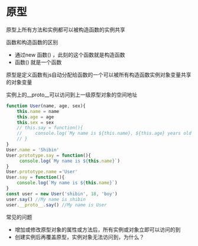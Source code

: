 # 原型
原型上所有方法和实例都可以被构造函数的实例共享

函数和构造函数的区别
* 通过new 函数() ，此刻的这个函数就是构造函数
* 函数() 就是一个函数

原型是定义函数有js自动分配给函数的一个可以被所有构造函数实例对象变量共享的对象变量

实例上的__proto__可以访问到上一级原型对象的空间地址

``` js
function User(name, age, sex){
    this.name = name
    this.age = age
    this.sex = sex
    // this.say = function(){
    //     console.log(`My name is ${this.name}, ${this.age} years old`)
    // }
}
User.name = 'Shibin'
User.prototype.say = function(){
     console.log(`My name is ${this.name}`)
}
User.prototype.name ='User'
User.say = function(){
    console.log(`My name is ${this.name}`)
}
const user = new User('shibin', 18, 'boy')
user.say() //My name is shibin
user.__proto__.say() //My name is User

```

常见的问题
* 增加或修改原型对象的属性或方法后，所有实例或对象立即可以访问的到
* 创建实例后再覆盖原型，实例对象无法访问到，为什么？